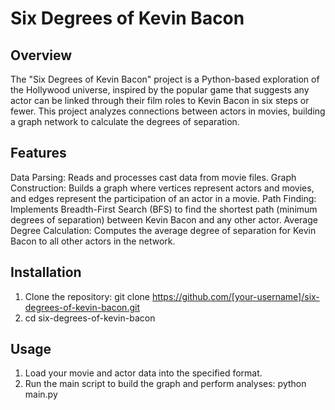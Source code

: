 # Six Degrees of Kevin Bacon
## Overview
The "Six Degrees of Kevin Bacon" project is a Python-based exploration of the Hollywood universe, inspired by the popular game that suggests any actor can be linked through their film roles to Kevin Bacon in six steps or fewer. This project analyzes connections between actors in movies, building a graph network to calculate the degrees of separation.

## Features
Data Parsing: Reads and processes cast data from movie files.
Graph Construction: Builds a graph where vertices represent actors and movies, and edges represent the participation of an actor in a movie.
Path Finding: Implements Breadth-First Search (BFS) to find the shortest path (minimum degrees of separation) between Kevin Bacon and any other actor.
Average Degree Calculation: Computes the average degree of separation for Kevin Bacon to all other actors in the network.


## Installation
1. Clone the repository:
   git clone https://github.com/[your-username]/six-degrees-of-kevin-bacon.git
2. cd six-degrees-of-kevin-bacon

## Usage
1. Load your movie and actor data into the specified format.
2. Run the main script to build the graph and perform analyses:
   python main.py



